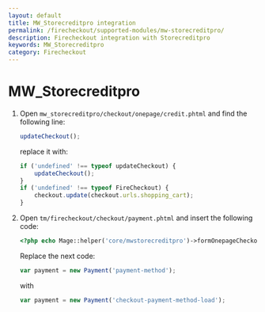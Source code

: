 ```yaml
---
layout: default
title: MW_Storecreditpro integration
permalink: /firecheckout/supported-modules/mw-storecreditpro/
description: Firecheckout integration with Storecreditpro
keywords: MW_Storecreditpro
category: Firecheckout
---
```


# MW_Storecreditpro

 1. Open `mw_storecreditpro/checkout/onepage/credit.phtml` and find
 the following line:

    ```javascript
    updateCheckout();
    ```

    replace it with:

    ```javascript
    if ('undefined' !== typeof updateCheckout) {
        updateCheckout();
    }
    if ('undefined' !== typeof FireCheckout) {
        checkout.update(checkout.urls.shopping_cart);
    }
    ```

 2. Open `tm/firecheckout/checkout/payment.phtml` and insert the following code:

    ```php
    <?php echo Mage::helper('core/mwstorecreditpro')->formOnepageCheckoutCredits(); ?>
    ```

    Replace the next code:

    ```javascript
    var payment = new Payment('payment-method');
    ```

    with

    ```javascript
    var payment = new Payment('checkout-payment-method-load');
    ```
